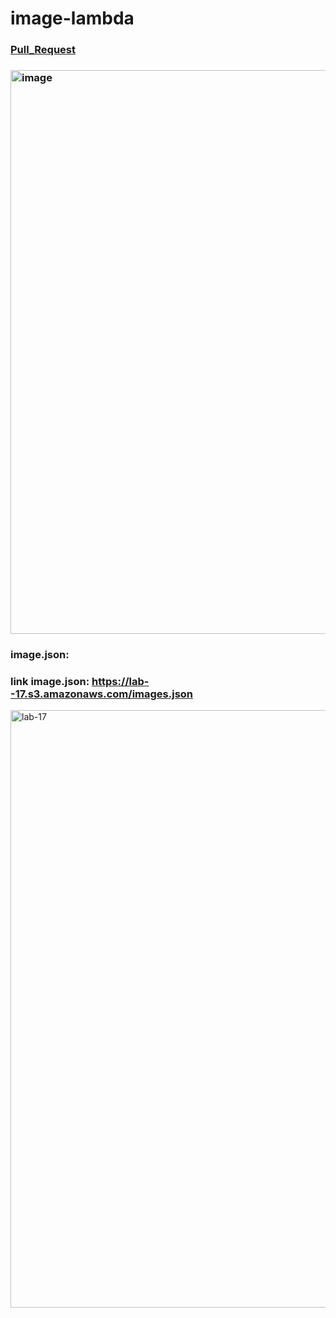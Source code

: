 
# image-lambda
### [Pull_Request](https://github.com/FarrahYasin/image-lambda/pull/1)

### <img width="902" alt="image" src="https://github.com/FarrahYasin/image-lambda/assets/117269271/234f5018-d0ab-457f-a11d-402925ca4b2e">

### image.json:
### link image.json:  https://lab--17.s3.amazonaws.com/images.json

<img width="956" alt="lab-17" src="https://github.com/FarrahYasin/image-lambda/assets/117269271/6ba13223-0220-4929-a46b-b6a035a825bc">


